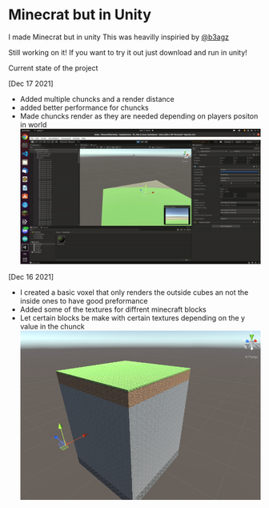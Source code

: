 # Minecrat but in Unity
I made Minecrat but in unity 
This was heavilly inspiried by [@b3agz](https://github.com/b3agz)

Still working on it! If you want to try it out just download and run in unity!

Current state of the project

[Dec 17 2021]

- Added multiple chuncks and a render distance
- added better performance for chuncks
- Made chuncks render as they are needed depending on players positon in world
![alt text](https://raw.githubusercontent.com/mikeest1972/minecraft-in-unity/main/min_unity_v1.gif)

[Dec 16 2021]
- I created a basic voxel that only renders the outside cubes an not the inside ones to have good preformance
- Added some of the textures for diffrent minecraft blocks
- Let certain blocks be make with certain textures depending on the y value in the chunck
![alt text](https://raw.githubusercontent.com/mikeest1972/minecraft-in-unity/main/minecraftInUnity.png)
